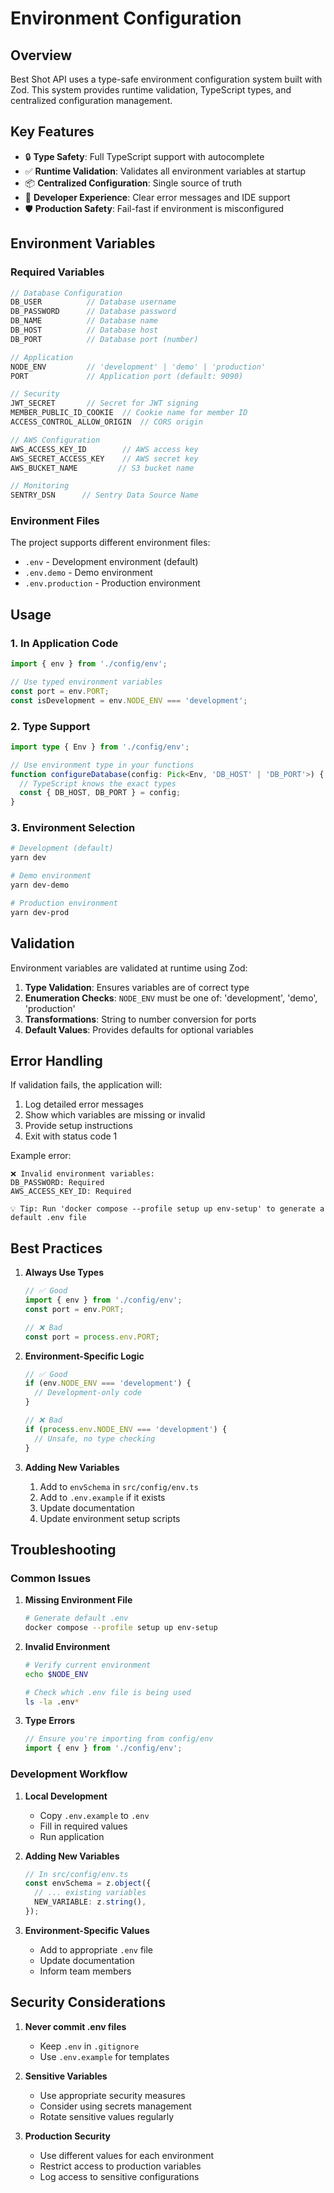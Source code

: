 # Environment Configuration

## Overview

Best Shot API uses a type-safe environment configuration system built with Zod. This system provides runtime validation, TypeScript types, and centralized configuration management.

## Key Features

- 🔒 **Type Safety**: Full TypeScript support with autocomplete
- ✅ **Runtime Validation**: Validates all environment variables at startup
- 📦 **Centralized Configuration**: Single source of truth
- 🚀 **Developer Experience**: Clear error messages and IDE support
- 🛡️ **Production Safety**: Fail-fast if environment is misconfigured

## Environment Variables

### Required Variables

```typescript
// Database Configuration
DB_USER          // Database username
DB_PASSWORD      // Database password
DB_NAME          // Database name
DB_HOST          // Database host
DB_PORT          // Database port (number)

// Application
NODE_ENV         // 'development' | 'demo' | 'production'
PORT             // Application port (default: 9090)

// Security
JWT_SECRET       // Secret for JWT signing
MEMBER_PUBLIC_ID_COOKIE  // Cookie name for member ID
ACCESS_CONTROL_ALLOW_ORIGIN  // CORS origin

// AWS Configuration
AWS_ACCESS_KEY_ID        // AWS access key
AWS_SECRET_ACCESS_KEY    // AWS secret key
AWS_BUCKET_NAME         // S3 bucket name

// Monitoring
SENTRY_DSN      // Sentry Data Source Name
```

### Environment Files

The project supports different environment files:
- `.env` - Development environment (default)
- `.env.demo` - Demo environment
- `.env.production` - Production environment

## Usage

### 1. In Application Code

```typescript
import { env } from './config/env';

// Use typed environment variables
const port = env.PORT;
const isDevelopment = env.NODE_ENV === 'development';
```

### 2. Type Support

```typescript
import type { Env } from './config/env';

// Use environment type in your functions
function configureDatabase(config: Pick<Env, 'DB_HOST' | 'DB_PORT'>) {
  // TypeScript knows the exact types
  const { DB_HOST, DB_PORT } = config;
}
```

### 3. Environment Selection

```bash
# Development (default)
yarn dev

# Demo environment
yarn dev-demo

# Production environment
yarn dev-prod
```

## Validation

Environment variables are validated at runtime using Zod:

1. **Type Validation**: Ensures variables are of correct type
2. **Enumeration Checks**: `NODE_ENV` must be one of: 'development', 'demo', 'production'
3. **Transformations**: String to number conversion for ports
4. **Default Values**: Provides defaults for optional variables

## Error Handling

If validation fails, the application will:
1. Log detailed error messages
2. Show which variables are missing or invalid
3. Provide setup instructions
4. Exit with status code 1

Example error:
```
❌ Invalid environment variables:
DB_PASSWORD: Required
AWS_ACCESS_KEY_ID: Required

💡 Tip: Run 'docker compose --profile setup up env-setup' to generate a default .env file
```

## Best Practices

1. **Always Use Types**
   ```typescript
   // ✅ Good
   import { env } from './config/env';
   const port = env.PORT;
   
   // ❌ Bad
   const port = process.env.PORT;
   ```

2. **Environment-Specific Logic**
   ```typescript
   // ✅ Good
   if (env.NODE_ENV === 'development') {
     // Development-only code
   }
   
   // ❌ Bad
   if (process.env.NODE_ENV === 'development') {
     // Unsafe, no type checking
   }
   ```

3. **Adding New Variables**
   1. Add to `envSchema` in `src/config/env.ts`
   2. Add to `.env.example` if it exists
   3. Update documentation
   4. Update environment setup scripts

## Troubleshooting

### Common Issues

1. **Missing Environment File**
   ```bash
   # Generate default .env
   docker compose --profile setup up env-setup
   ```

2. **Invalid Environment**
   ```bash
   # Verify current environment
   echo $NODE_ENV
   
   # Check which .env file is being used
   ls -la .env*
   ```

3. **Type Errors**
   ```typescript
   // Ensure you're importing from config/env
   import { env } from './config/env';
   ```

### Development Workflow

1. **Local Development**
   - Copy `.env.example` to `.env`
   - Fill in required values
   - Run application

2. **Adding New Variables**
   ```typescript
   // In src/config/env.ts
   const envSchema = z.object({
     // ... existing variables
     NEW_VARIABLE: z.string(),
   });
   ```

3. **Environment-Specific Values**
   - Add to appropriate `.env` file
   - Update documentation
   - Inform team members

## Security Considerations

1. **Never commit .env files**
   - Keep `.env` in `.gitignore`
   - Use `.env.example` for templates

2. **Sensitive Variables**
   - Use appropriate security measures
   - Consider using secrets management
   - Rotate sensitive values regularly

3. **Production Security**
   - Use different values for each environment
   - Restrict access to production variables
   - Log access to sensitive configurations
